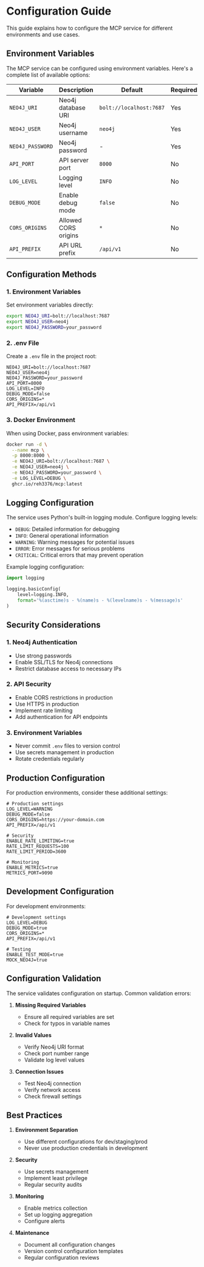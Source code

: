 # Configuration Guide

This guide explains how to configure the MCP service for different environments and use cases.

## Environment Variables

The MCP service can be configured using environment variables. Here's a complete list of available options:

| Variable | Description | Default | Required |
|----------|-------------|---------|----------|
| `NEO4J_URI` | Neo4j database URI | `bolt://localhost:7687` | Yes |
| `NEO4J_USER` | Neo4j username | `neo4j` | Yes |
| `NEO4J_PASSWORD` | Neo4j password | - | Yes |
| `API_PORT` | API server port | `8000` | No |
| `LOG_LEVEL` | Logging level | `INFO` | No |
| `DEBUG_MODE` | Enable debug mode | `false` | No |
| `CORS_ORIGINS` | Allowed CORS origins | `*` | No |
| `API_PREFIX` | API URL prefix | `/api/v1` | No |

## Configuration Methods

### 1. Environment Variables

Set environment variables directly:

```bash
export NEO4J_URI=bolt://localhost:7687
export NEO4J_USER=neo4j
export NEO4J_PASSWORD=your_password
```

### 2. .env File

Create a `.env` file in the project root:

```env
NEO4J_URI=bolt://localhost:7687
NEO4J_USER=neo4j
NEO4J_PASSWORD=your_password
API_PORT=8000
LOG_LEVEL=INFO
DEBUG_MODE=false
CORS_ORIGINS=*
API_PREFIX=/api/v1
```

### 3. Docker Environment

When using Docker, pass environment variables:

```bash
docker run -d \
  --name mcp \
  -p 8000:8000 \
  -e NEO4J_URI=bolt://localhost:7687 \
  -e NEO4J_USER=neo4j \
  -e NEO4J_PASSWORD=your_password \
  -e LOG_LEVEL=DEBUG \
  ghcr.io/reh3376/mcp:latest
```

## Logging Configuration

The service uses Python's built-in logging module. Configure logging levels:

- `DEBUG`: Detailed information for debugging
- `INFO`: General operational information
- `WARNING`: Warning messages for potential issues
- `ERROR`: Error messages for serious problems
- `CRITICAL`: Critical errors that may prevent operation

Example logging configuration:

```python
import logging

logging.basicConfig(
    level=logging.INFO,
    format='%(asctime)s - %(name)s - %(levelname)s - %(message)s'
)
```

## Security Considerations

### 1. Neo4j Authentication

- Use strong passwords
- Enable SSL/TLS for Neo4j connections
- Restrict database access to necessary IPs

### 2. API Security

- Enable CORS restrictions in production
- Use HTTPS in production
- Implement rate limiting
- Add authentication for API endpoints

### 3. Environment Variables

- Never commit `.env` files to version control
- Use secrets management in production
- Rotate credentials regularly

## Production Configuration

For production environments, consider these additional settings:

```env
# Production settings
LOG_LEVEL=WARNING
DEBUG_MODE=false
CORS_ORIGINS=https://your-domain.com
API_PREFIX=/api/v1

# Security
ENABLE_RATE_LIMITING=true
RATE_LIMIT_REQUESTS=100
RATE_LIMIT_PERIOD=3600

# Monitoring
ENABLE_METRICS=true
METRICS_PORT=9090
```

## Development Configuration

For development environments:

```env
# Development settings
LOG_LEVEL=DEBUG
DEBUG_MODE=true
CORS_ORIGINS=*
API_PREFIX=/api/v1

# Testing
ENABLE_TEST_MODE=true
MOCK_NEO4J=true
```

## Configuration Validation

The service validates configuration on startup. Common validation errors:

1. **Missing Required Variables**
   - Ensure all required variables are set
   - Check for typos in variable names

2. **Invalid Values**
   - Verify Neo4j URI format
   - Check port number range
   - Validate log level values

3. **Connection Issues**
   - Test Neo4j connection
   - Verify network access
   - Check firewall settings

## Best Practices

1. **Environment Separation**
   - Use different configurations for dev/staging/prod
   - Never use production credentials in development

2. **Security**
   - Use secrets management
   - Implement least privilege
   - Regular security audits

3. **Monitoring**
   - Enable metrics collection
   - Set up logging aggregation
   - Configure alerts

4. **Maintenance**
   - Document all configuration changes
   - Version control configuration templates
   - Regular configuration reviews 